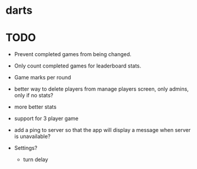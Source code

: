 # darts

# TODO

* Prevent completed games from being changed.
* Only count completed games for leaderboard stats.
* Game marks per round


* better way to delete players from manage players screen, only admins, only if no stats?
* more better stats
* support for 3 player game
* add a ping to server so that the app will display a message when server is unavailable?
* Settings?
	* turn delay



